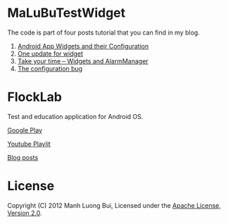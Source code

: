 # MaLuBuTestWidget

The code is part of four posts tutorial that you can find in my blog.
  
1. [Android App Widgets and their Configuration](http://malubu.wordpress.com/2012/06/02/android-app-widgets-and-their-configuration/)
2. [One update for widget](http://malubu.wordpress.com/2012/06/03/one-update-for-widget/)
3. [Take your time – Widgets and AlarmManager](http://malubu.wordpress.com/2012/06/05/take-your-time-widgets-and-alarmmanager/)
4. [The configuration bug](http://malubu.wordpress.com/2012/06/13/the-configuration-bug/)

# FlockLab

Test and education application for Android OS.

[Google Play](https://play.google.com/store/apps/details?id=app.luong.android.flocklab)

[Youtube Playlit](http://www.youtube.com/playlist?list=PLGLO34tSPrOFpx5gT46t_joxdRqnjouk3)

[Blog posts](http://malubu.wordpress.com/tag/flocklab/)

# License

Copyright (C) 2012 Manh Luong Bui, Licensed under the [Apache License, Version 2.0](http://www.apache.org/licenses/LICENSE-2.0).
